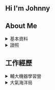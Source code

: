 ## Hi I'm Johnny
 
## About Me
<details>
<summary>基本資料</summary>
 
 - Birthday:1996/07/10
 - 畢業於國立台灣大學 大氣科學系
 - 現就讀於天主要輔仁大學 金融研究所
 - 信箱:johnny147852@gmail.com
</details>
<details>
<summary>證照</summary>
 
 - 信託業業務人員信託業務專業測驗
 </details>
 
## 工作經歷
<details>
<summary>輔大機器學習營</summary>
 
 - 2024/1/2- 2024/1/5
 - 課程中介紹了許多的方式來分組，讓我了解了更多機器學習的應用
 - 在合作完成報告的期間，學會如何快速和不熟悉的人咬效率的討論和溝通
 - 學會使用Google Colaboratory 來寫Python
  </details>
  
 <details>
<summary>大氣海洋局</summary>
  
 - 2019/10/29- 2021/07/19
 - 期間擔任氣象兵，協助長官彙整資料、與其他部門溝通等文書工作
 - 於服役期間有被外派至東沙島，主要工作內容為紀錄天氣數據、協助其他單位的工作
<!--
**johnny147852/johnny147852** is a ✨ _special_ ✨ repository because its `README.md` (this file) appears on your GitHub profile.

Here are some ideas to get you started:

- 🔭 I’m currently working on ...
- 🌱 I’m currently learning ...
- 👯 I’m looking to collaborate on ...
- 🤔 I’m looking for help with ...
- 💬 Ask me about ...
- 📫 How to reach me: ...
- 😄 Pronouns: ...
- ⚡ Fun fact: ...
-->

